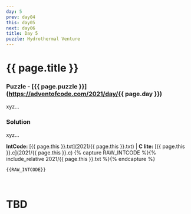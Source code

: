 ```yaml
---
day: 5
prev: day04
this: day05
next: day06
title: Day 5
puzzle: Hydrothermal Venture
---
```

# {{ page.title }}

### Puzzle - [{{ page.puzzle }}](https://adventofcode.com/2021/day/{{ page.day }})

xyz...

### Solution

xyz...

**IntCode:** [{{ page.this }}.txt](2021/{{ page.this }}.txt) &#124; **C lite:** [{{ page.this }}.c](2021/{{ page.this }}.c)
{% capture RAW_INTCODE %}{% include_relative 2021/{{ page.this }}.txt %}{% endcapture %}

```
{{RAW_INTCODE}}
```

&nbsp;

# TBD